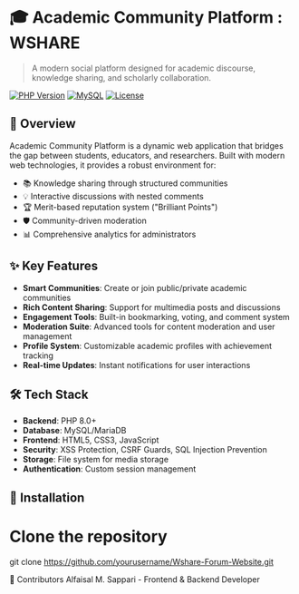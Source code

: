 # 🎓 Academic Community Platform : WSHARE

> A modern social platform designed for academic discourse, knowledge sharing, and scholarly collaboration.

[![PHP Version](https://img.shields.io/badge/PHP-8.0%2B-blue.svg)](https://php.net)
[![MySQL](https://img.shields.io/badge/MySQL-5.7%2B-orange.svg)](https://www.mysql.com)
[![License](https://img.shields.io/badge/License-MIT-green.svg)](LICENSE)

## 🚀 Overview

Academic Community Platform is a dynamic web application that bridges the gap between students, educators, and researchers. Built with modern web technologies, it provides a robust environment for:

- 📚 Knowledge sharing through structured communities
- 💡 Interactive discussions with nested comments
- 🏆 Merit-based reputation system ("Brilliant Points")
- 🛡️ Community-driven moderation
- 📊 Comprehensive analytics for administrators

## ✨ Key Features

- **Smart Communities**: Create or join public/private academic communities
- **Rich Content Sharing**: Support for multimedia posts and discussions
- **Engagement Tools**: Built-in bookmarking, voting, and comment system
- **Moderation Suite**: Advanced tools for content moderation and user management
- **Profile System**: Customizable academic profiles with achievement tracking
- **Real-time Updates**: Instant notifications for user interactions

## 🛠️ Tech Stack

- **Backend**: PHP 8.0+
- **Database**: MySQL/MariaDB
- **Frontend**: HTML5, CSS3, JavaScript
- **Security**: XSS Protection, CSRF Guards, SQL Injection Prevention
- **Storage**: File system for media storage
- **Authentication**: Custom session management

## 🔧 Installation

# Clone the repository
git clone https://github.com/yourusername/Wshare-Forum-Website.git

👥 Contributors
Alfaisal M. Sappari - Frontend & Backend Developer
